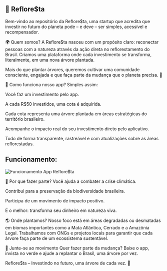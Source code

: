 ## 🌱 Reflore$ta


Bem-vindo ao repositório da Reflore$ta, uma startup que acredita que investir no futuro do planeta pode – e deve – ser simples, acessível e recompensador.

🌍 Quem somos?
A Reflore$ta nasceu com um propósito claro: reconectar pessoas com a natureza através da ação direta no reflorestamento do Brasil. Criamos uma plataforma onde cada investimento se transforma, literalmente, em uma nova árvore plantada.

Mais do que plantar árvores, queremos cultivar uma comunidade consciente, engajada e que faça parte da mudança que o planeta precisa. 🌳

📱 Como funciona nosso app?
Simples assim:

Você faz um investimento pelo app.

A cada R$50 investidos, uma cota é adquirida.

Cada cota representa uma árvore plantada em áreas estratégicas do território brasileiro.

Acompanhe o impacto real do seu investimento direto pelo aplicativo.

Tudo de forma transparente, rastreável e com atualizações sobre as áreas reflorestadas.

## Funcionamento:
![Funcionamento App Reflore$ta](https://github.com/user-attachments/assets/4e574923-9cbd-4eba-be1d-d043a65b2367)

💚 Por que fazer parte?
Você ajuda a combater a crise climática.

Contribui para a preservação da biodiversidade brasileira.

Participa de um movimento de impacto positivo.

E o melhor: transforma seu dinheiro em natureza viva.

🌎 Onde plantamos?
Nosso foco está em áreas degradadas ou desmatadas em biomas importantes como a Mata Atlântica, Cerrado e a Amazônia Legal. Trabalhamos com ONGs e projetos locais para garantir que cada árvore faça parte de um ecossistema sustentável.

🚀 Junte-se ao movimento
Quer fazer parte da mudança? Baixe o app, invista no verde e ajude a replantar o Brasil, uma árvore por vez.

Reflore$ta – Investindo no futuro, uma árvore de cada vez. 🌳
